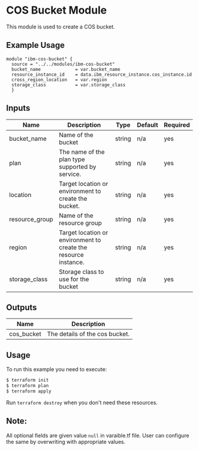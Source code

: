 # COS Bucket Module

This module is used to create a COS bucket.

## Example Usage
```
module "ibm-cos-bucket" {
  source = "../../modules/ibm-cos-bucket"
  bucket_name             = var.bucket_name
  resource_instance_id    = data.ibm_resource_instance.cos_instance.id
  cross_region_location   = var.region
  storage_class           = var.storage_class
  }

```

<!-- BEGINNING OF PRE-COMMIT-TERRAFORM DOCS HOOK -->
## Inputs

| Name           | Description                                                      | Type   |Default  |Required |
|----------------|------------------------------------------------------------------|--------|---------|---------|
| bucket_name    | Name of the bucket                                               | string | n/a     | yes     |
| plan           | The name of the plan type supported by service.                  | string | n/a     | yes     |
| location       | Target location or environment to create the bucket.             | string | n/a     | yes     |
| resource_group | Name of the resource group                                       | string | n/a     | yes     |
| region         | Target location or environment to create the resource instance.  |	string | n/a     | yes     |
| storage_class	 | Storage class to use for the bucket	                            | string | n/a	   | yes     |


## Outputs
| Name         | Description                     |
|--------------|---------------------------------|
| cos_bucket   | The details of the cos bucket.  |


<!-- END OF PRE-COMMIT-TERRAFORM DOCS HOOK -->


## Usage

To run this example you need to execute:

```bash
$ terraform init
$ terraform plan 
$ terraform apply
```


Run `terraform destroy` when you don't need these resources.

 ## Note:
 All optional fields are given value `null` in varaible.tf file. User can configure the same by overwriting with appropriate values.
